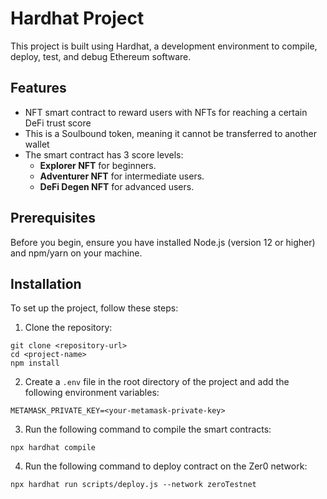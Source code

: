 # Hardhat Project

This project is built using Hardhat, a development environment to compile, deploy, test, and debug Ethereum software.

## Features

- NFT smart contract to reward users with NFTs for reaching a certain DeFi trust score
- This is a Soulbound token, meaning it cannot be transferred to another wallet
- The smart contract has 3 score levels:
   - **Explorer NFT** for beginners.
  - **Adventurer NFT** for intermediate users.
  - **DeFi Degen NFT** for advanced users.


## Prerequisites

Before you begin, ensure you have installed Node.js (version 12 or higher) and npm/yarn on your machine.

## Installation

To set up the project, follow these steps:

1. Clone the repository:
  ```shell
  git clone <repository-url>
  cd <project-name>
  npm install
  ```

2. Create a `.env` file in the root directory of the project and add the following environment variables:
  ```shell
  METAMASK_PRIVATE_KEY=<your-metamask-private-key>
  ```

3. Run the following command to compile the smart contracts:
  ```shell
  npx hardhat compile
  ```

4. Run the following command to deploy contract on the Zer0 network:
  ```shell
  npx hardhat run scripts/deploy.js --network zeroTestnet
  ```
